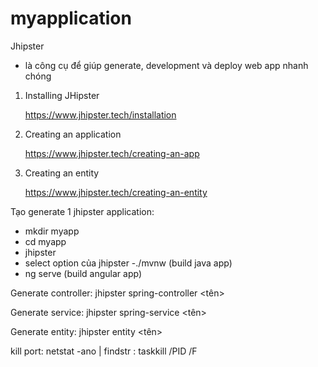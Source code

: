 # myapplication

Jhipster
- là công cụ để giúp generate, development và deploy web app nhanh chóng

1. Installing JHipster

      https://www.jhipster.tech/installation

2. Creating an application

      https://www.jhipster.tech/creating-an-app

3. Creating an entity

      https://www.jhipster.tech/creating-an-entity


Tạo generate 1 jhipster application:
- mkdir myapp
- cd myapp
- jhipster
- select option của jhipster
-./mvnw (build java app)
- ng serve (build angular app)


Generate controller:
jhipster spring-controller <tên>

Generate service:
jhipster spring-service <tên>

Generate entity:
jhipster entity <tên>



kill port:
netstat -ano | findstr :<PORT>
taskkill /PID <PID> /F

